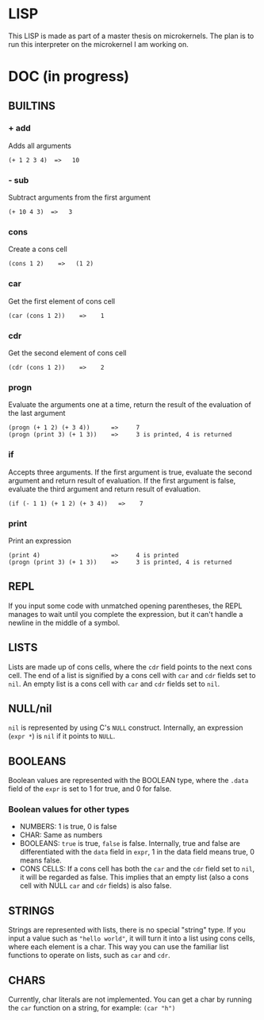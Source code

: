 # LISP
This LISP is made as part of a master thesis on microkernels. The plan
is to run this interpreter on the microkernel I am working on.

# DOC (in progress)
## BUILTINS
### + add
Adds all arguments
```
(+ 1 2 3 4)  =>   10
```

### - sub
Subtract arguments from the first argument
```
(+ 10 4 3)  =>   3
```

### cons
Create a cons cell
```
(cons 1 2)    =>   (1 2)
```

### car
Get the first element of cons cell

```
(car (cons 1 2))    =>    1
```

### cdr
Get the second element of cons cell

```
(cdr (cons 1 2))    =>    2
```

### progn
Evaluate the arguments one at a time, return the result of the evaluation
of the last argument

```
(progn (+ 1 2) (+ 3 4))      =>     7
(progn (print 3) (+ 1 3))    =>     3 is printed, 4 is returned
```

### if
Accepts three arguments.
If the first argument is true, evaluate the second argument and return result of evaluation.
If the first argument is false, evaluate the third argument and return result of evaluation.

```
(if (- 1 1) (+ 1 2) (+ 3 4))   =>    7
```

### print
Print an expression

```
(print 4)                    =>     4 is printed
(progn (print 3) (+ 1 3))    =>     3 is printed, 4 is returned
```


## REPL
If you input some code with unmatched opening parentheses, the REPL manages to
wait until you complete the expression, but it can't handle a newline in the
middle of a symbol.

## LISTS
Lists are made up of cons cells, where the `cdr` field points to the next cons cell.
The end of a list is signified by a cons cell with `car` and `cdr` fields set to `nil`.
An empty list is a cons cell with `car` and `cdr` fields set to `nil`.

## NULL/nil
`nil` is represented by using C's `NULL` construct. Internally, an expression (`expr *`)
is `nil` if it points to `NULL`.

## BOOLEANS
Boolean values are represented with the BOOLEAN type, where the `.data` field of the
`expr` is set to 1 for true, and 0 for false.

### Boolean values for other types
- NUMBERS: 1 is true, 0 is false
- CHAR: Same as numbers
- BOOLEANS: `true` is true, `false` is false. Internally, true and false are differentiated with
  the `data` field in `expr`, 1 in the data field means true, 0 means false.
- CONS CELLS: If a cons cell has both the `car` and the `cdr` field set to `nil`, it will
  be regarded as false. This implies that an empty list (also a cons cell with NULL `car`
  and `cdr` fields) is also false.

## STRINGS
Strings are represented with lists, there is no special "string" type. If you input
a value such as `"hello world"`, it will  turn it into a list using cons cells, where
each element is a char. This way you can use the familiar list functions to operate
on lists, such as `car` and `cdr`.

## CHARS
Currently, char literals are not implemented. You can get a char by running the `car`
function on a string, for example: `(car "h")`
